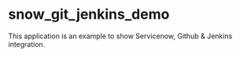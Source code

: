 # snow_git_jenkins_demo
This application is an example to show Servicenow, Github &amp; Jenkins integration.
